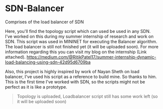 # SDN-Balancer
Comprises of the load balancer of SDN

Here, you'll find the topology script which can used be used in any SDN. I've worked on this during my summer internship of research and work on SDN.
This script was used in MININET for executing the Balancer algorithm. The load balancer is still not finished yet (it will be uploaded soon).
For more information regarding this you can visit my blog on the internship (Link attached).
https://medium.com/@RitikPatel17/summer-internship-dynamic-load-balancing-using-sdn-42d95d6709ba

Also, this project is highly inspired by work of Nayan Sheth on load balancer, I've used his script as a reference to build mine. So thanks to him.
This is the first time I've worked with SDN, so the scripts might not be perfect as it is like a prototype. 

> Topology is uploaded, Loadbalancer script still has some work left (so it will be uploaded soon)
